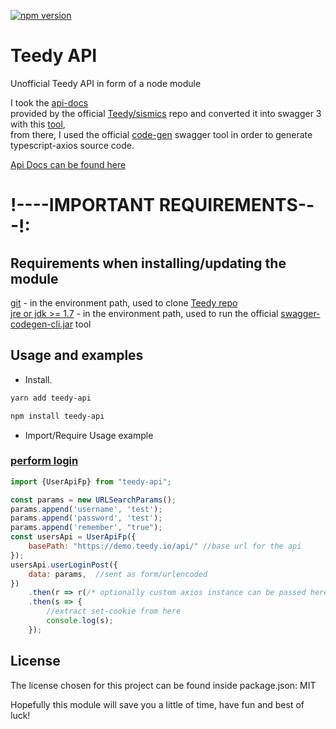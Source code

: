 [![npm version](https://badge.fury.io/js/teedy-api.svg)](https://www.npmjs.com/package/teedy-api)

# Teedy API

Unofficial Teedy API in form of a node module

I took
the [api-docs](https://github.com/sismics/docs/tree/master/docs-web/src/main/java/com/sismics/docs/rest/resource)   
provided by the official [Teedy/sismics](https://github.com/sismics/docs) repo and converted it into swagger 3 with
this [tool](https://github.com/amanoooo/apidoc-swagger-3),   
from there, I used the official [code-gen](https://github.com/swagger-api/swagger-codegen) swagger tool in order to
generate typescript-axios source code.

[Api Docs can be found here](https://demo.teedy.io/apidoc/)

# !----IMPORTANT REQUIREMENTS---!:

## Requirements when installing/updating the module

[git](https://git-scm.com/downloads) - in the environment path, used to
clone [Teedy repo](https://github.com/sismics/docs)   
[jre or jdk >= 1.7](https://docs.aws.amazon.com/corretto/latest/corretto-8-ug/downloads-list.html) - in the environment
path, used to run the official [swagger-codegen-cli.jar](https://github.com/amanoooo/apidoc-swagger-3) tool

## Usage and examples

* Install.

```bash
yarn add teedy-api
```

```bash
npm install teedy-api
```

* Import/Require Usage example

### [perform login](https://demo.teedy.io/apidoc/#api-User-PostUserLogin)

```js
import {UserApiFp} from "teedy-api";

const params = new URLSearchParams();
params.append('username', 'test');
params.append('password', 'test');
params.append('remember', "true");
const usersApi = UserApiFp({
    basePath: "https://demo.teedy.io/api/" //base url for the api
});
usersApi.userLoginPost({
    data: params,  //sent as form/urlencoded
})
    .then(r => r(/* optionally custom axios instance can be passed here for cookies etc...*/))
    .then(s => {
        //extract set-cookie from here
        console.log(s);
    });
```

## License

The license chosen for this project can be found inside package.json: MIT

Hopefully this module will save you a little of time, have fun and best of luck!
